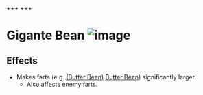+++
+++

 # Gigante Bean ![image](/image/Gigante_Bean.png) 

Effects
---------


* Makes farts (e.g. [(Butter Bean)](/wiki/Butter_Bean "Butter Bean") [Butter Bean](/wiki/Butter_Bean "Butter Bean")) significantly larger.
	+ Also affects enemy farts.


